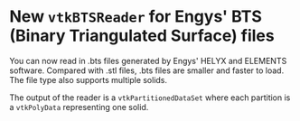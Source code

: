 # New `vtkBTSReader` for Engys' BTS (Binary Triangulated Surface) files

You can now read in .bts files generated by Engys' HELYX and ELEMENTS software.
Compared with .stl files, .bts files are smaller and faster to load.
The file type also supports multiple solids.

The output of the reader is a `vtkPartitionedDataSet` where each partition is a `vtkPolyData` representing one solid.

